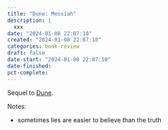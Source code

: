 ```yaml
---
title: "Dune: Messiah"  
description: |
  xxx  
date: "2024-01-08 22:07:10"  
created: "2024-01-08 22:07:10"
categories: book-review  
draft: false  
date-start: "2024-01-08 22:07:10"
date-finished: 
pct-complete:
---
```

Sequel to [Dune](dune.md).

Notes:
- sometimes lies are easier to believe than the truth